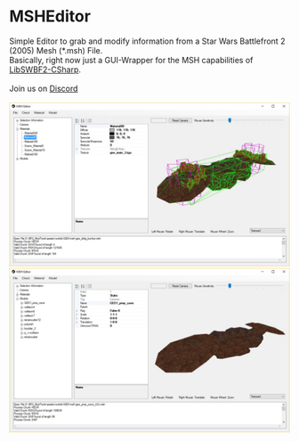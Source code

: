 # MSHEditor
Simple Editor to grab and modify information from a Star Wars Battlefront 2 (2005) Mesh (*.msh) File.<br />
Basically, right now just a GUI-Wrapper for the MSH capabilities of [LibSWBF2-CSharp](https://github.com/Ben1138/LibSWBF2-CSharp).<br />
<br />
Join us on [Discord](https://discord.com/invite/nNUapcU)<br />
<br />
![](Screenshots/MSHEditor1.jpg)
![](Screenshots/MSHEditor3.jpg)
